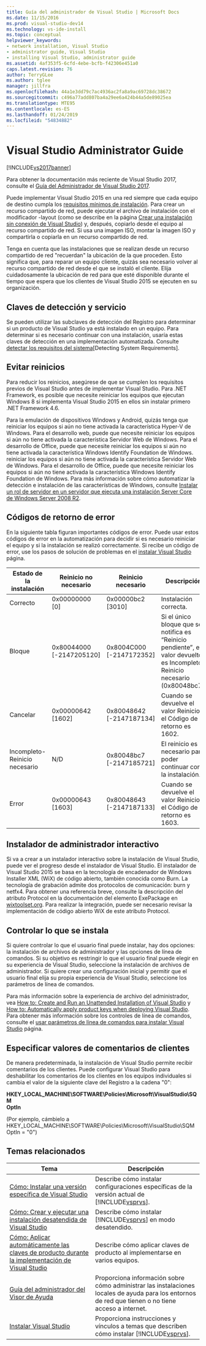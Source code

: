 ```yaml
---
title: Guía del administrador de Visual Studio | Microsoft Docs
ms.date: 11/15/2016
ms.prod: visual-studio-dev14
ms.technology: vs-ide-install
ms.topic: conceptual
helpviewer_keywords:
- network installation, Visual Studio
- administrator guide, Visual Studio
- installing Visual Studio, administrator guide
ms.assetid: 4af353f5-6cfd-4ebe-bcfb-f42306e451a0
caps.latest.revision: 76
author: TerryGLee
ms.author: tglee
manager: jillfra
ms.openlocfilehash: 44a1e3dd79c7ac4936ac2fa8a9ac69728dc38672
ms.sourcegitcommit: c496a77add807ba4a29ee6a424b44a5de89025ea
ms.translationtype: MTE95
ms.contentlocale: es-ES
ms.lasthandoff: 01/24/2019
ms.locfileid: "54834882"
---
```

# <a name="visual-studio-administrator-guide"></a>Visual Studio Administrator Guide
[!INCLUDE[vs2017banner](../includes/vs2017banner.md)]

Para obtener la documentación más reciente de Visual Studio 2017, consulte el [Guía del Administrador de Visual Studio 2017](/visualstudio/install/visual-studio-administrator-guide).

Puede implementar Visual Studio 2015 en una red siempre que cada equipo de destino cumpla los [requisitos mínimos de instalación](http://www.microsoft.com/visualstudio/eng/products/2013-editions). Para crear un recurso compartido de red, puede ejecutar el archivo de instalación con el modificador -layout (como se describe en la página [Crear una instalación sin conexión de Visual Studio](../install/create-an-offline-installation-of-visual-studio.md)) y, después, copiarlo desde el equipo al recurso compartido de red. Si usa una imagen ISO, montar la imagen ISO y compartirla o copiarla en un recurso compartido de red.  
  
 Tenga en cuenta que las instalaciones que se realizan desde un recurso compartido de red "recuerdan" la ubicación de la que proceden. Esto significa que, para reparar un equipo cliente, quizás sea necesario volver al recurso compartido de red desde el que se instaló el cliente. Elija cuidadosamente la ubicación de red para que esté disponible durante el tiempo que espera que los clientes de Visual Studio 2015 se ejecuten en su organización.  
  
## <a name="detection-and-servicing-keys"></a>Claves de detección y servicio  
 Se pueden utilizar las subclaves de detección del Registro para determinar si un producto de Visual Studio ya está instalado en un equipo. Para determinar si es necesario continuar con una instalación, usaría estas claves de detección en una implementación automatizada.  Consulte [detectar los requisitos del sistema](../extensibility/internals/detecting-system-requirements.md)[Detecting System Requirements].  
  
## <a name="avoiding-reboots"></a>Evitar reinicios  
 Para reducir los reinicios, asegúrese de que se cumplen los requisitos previos de Visual Studio antes de implementar Visual Studio. Para .NET Framework, es posible que necesite reiniciar los equipos que ejecutan Windows 8 si implementa Visual Studio 2015 en ellos sin instalar primero .NET Framework 4.6.  
  
 Para la emulación de dispositivos Windows y Android, quizás tenga que reiniciar los equipos si aún no tiene activada la característica Hyper-V de Windows. Para el desarrollo web, puede que necesite reiniciar los equipos si aún no tiene activada la característica Servidor Web de Windows. Para el desarrollo de Office, puede que necesite reiniciar los equipos si aún no tiene activada la característica Windows Identify Foundation de Windows. reiniciar los equipos si aún no tiene activada la característica Servidor Web de Windows. Para el desarrollo de Office, puede que necesite reiniciar los equipos si aún no tiene activada la característica Windows Identify Foundation de Windows. Para más información sobre cómo automatizar la detección e instalación de las características de Windows, consulte [Instalar un rol de servidor en un servidor que ejecuta una instalación Server Core de Windows Server 2008 R2](https://technet.microsoft.com/library/ee441260(v=ws.10).aspx).  
  
## <a name="error-return-codes"></a>Códigos de retorno de error  
 En la siguiente tabla figuran importantes códigos de error. Puede usar estos códigos de error en la automatización para decidir si es necesario reiniciar el equipo y si la instalación se realizó correctamente. Si recibe un código de error, use los pasos de solución de problemas en el [instalar Visual Studio](../install/install-visual-studio-2015.md) página.  
  
|Estado de la instalación|Reinicio no necesario|Reinicio necesario|Descripción|  
|------------------|--------------------------|----------------------|-----------------|  
|Correcto|0x00000000 [0]|0x00000bc2 [3010]|Instalación correcta.|  
|Bloque|0x80044000 [-2147205120]|0x8004C000 [-2147172352]|Si el único bloque que se notifica es “Reinicio pendiente”, el valor devuelto es Incompleto-Reinicio necesario (0x80048bc7).|  
|Cancelar|0x00000642 [1602]|0x80048642 [-2147187134]|Cuando se devuelve el valor Reinicio, el Código de retorno es 1602.|  
|Incompleto-Reinicio necesario|N/D|0x80048bc7 [-2147185721]|El reinicio es necesario para poder continuar con la instalación.|  
|Error|0x00000643 [1603]|0x80048643 [-2147187133]|Cuando se devuelve el valor Reinicio, el Código de retorno es 1603.|  
  
## <a name="interactive-administrator-installer"></a>Instalador de administrador interactivo  
 Si va a crear a un instalador interactivo sobre la instalación de Visual Studio, puede ver el progreso desde el instalador de Visual Studio. El instalador de Visual Studio 2015 se basa en la tecnología de encadenador de Windows Installer XML (WiX) de código abierto, también conocida como Burn. La tecnología de grabación admite dos protocolos de comunicación: burn y netfx4. Para obtener una referencia breve, consulte la descripción del atributo Protocol en la documentación del elemento ExePackage en [wixtoolset.org](http://wixtoolset.org/). Para realizar la integración, puede ser necesario revisar la implementación de código abierto WiX de este atributo Protocol.  
  
## <a name="controlling-what-is-installed"></a>Controlar lo que se instala  
 Si quiere controlar lo que el usuario final puede instalar, hay dos opciones: la instalación de archivos de administrador y las opciones de línea de comandos. Si su objetivo es restringir lo que el usuario final puede elegir en su experiencia de Visual Studio, seleccione la instalación de archivos de administrador. Si quiere crear una configuración inicial y permitir que el usuario final elija su propia experiencia de Visual Studio, seleccione los parámetros de línea de comandos.  
  
 Para más información sobre la experiencia de archivo del administrador, vea [How to: Create and Run an Unattended Installation of Visual Studio](../install/how-to-create-and-run-an-unattended-installation-of-visual-studio.md) y [How to: Automatically apply product keys when deploying Visual Studio](../install/how-to-automatically-apply-product-keys-when-deploying-visual-studio.md).  Para obtener más información sobre los controles de línea de comandos, consulte el [usar parámetros de línea de comandos para instalar Visual Studio](../install/use-command-line-parameters-to-install-visual-studio.md) página.  
  
## <a name="specifying-customer-feedback-settings"></a>Especificar valores de comentarios de clientes  
 De manera predeterminada, la instalación de Visual Studio permite recibir comentarios de los clientes. Puede configurar Visual Studio para deshabilitar los comentarios de los clientes en los equipos individuales si cambia el valor de la siguiente clave del Registro a la cadena "0":  
  
 **HKEY_LOCAL_MACHINE\SOFTWARE\Policies\Microsoft\VisualStudio\SQM**  
**OptIn**  
  
 (Por ejemplo, cámbielo a HKEY_LOCAL_MACHINE\SOFTWARE\Policies\Microsoft\VisualStudio\SQM OptIn = "0")  
  
## <a name="related-topics"></a>Temas relacionados  
  
|Tema|Descripción|  
|-----------|-----------------|  
|[Cómo: Instalar una versión específica de Visual Studio](../install/how-to-install-a-specific-release-of-visual-studio.md)|Describe cómo instalar configuraciones específicas de la versión actual de [!INCLUDE[vsprvs](../includes/vsprvs-md.md)].|  
|[Cómo: Crear y ejecutar una instalación desatendida de Visual Studio](../install/how-to-create-and-run-an-unattended-installation-of-visual-studio.md)|Describe cómo instalar [!INCLUDE[vsprvs](../includes/vsprvs-md.md)] en modo desatendido.|  
|[Cómo: Aplicar automáticamente las claves de producto durante la implementación de Visual Studio](../install/how-to-automatically-apply-product-keys-when-deploying-visual-studio.md)|Describe cómo aplicar claves de producto al implementarse en varios equipos.|  
|[Guía del administrador del Visor de Ayuda](../ide/help-viewer-administrator-guide.md)|Proporciona información sobre cómo administrar las instalaciones locales de ayuda para los entornos de red que tienen o no tiene acceso a internet.|  
|[Instalar Visual Studio](../install/install-visual-studio-2015.md)|Proporciona instrucciones y vínculos a temas que describen cómo instalar [!INCLUDE[vsprvs](../includes/vsprvs-md.md)].|